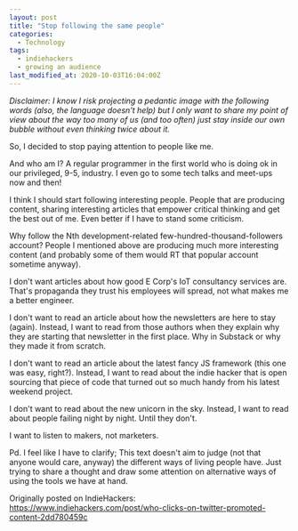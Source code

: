 ```yaml
---
layout: post
title: "Stop following the same people"
categories:
  - Technology
tags:
  - indiehackers
  - growing an audience
last_modified_at: 2020-10-03T16:04:00Z
---
```


_Disclaimer: I know I risk projecting a pedantic image with the following words (also, the language doesn't help) but I only want to share my point of view about the way too many of us (and too often) just stay inside our own bubble without even thinking twice about it._

So, I decided to stop paying attention to people like me.

And who am I? A regular programmer in the first world who is doing ok in our privileged, 9-5, industry. I even go to some tech talks and meet-ups now and then!

I think I should start following interesting people. People that are producing content, sharing interesting articles that empower critical thinking and get the best out of me. Even better if I have to stand some criticism.

Why follow the Nth development-related few-hundred-thousand-followers account? People I mentioned above are producing much more interesting content (and probably some of them would RT that popular account sometime anyway).

I don't want articles about how good E Corp's IoT consultancy services are. That's propaganda they trust his employees will spread, not what makes me a better engineer.

I don't want to read an article about how the newsletters are here to stay (again). Instead, I want to read from those authors when they explain why they are starting that newsletter in the first place. Why in Substack or why they made it from scratch.

I don't want to read an article about the latest fancy JS framework (this one was easy, right?). Instead, I want to read about the indie hacker that is open sourcing that piece of code that turned out so much handy from his latest weekend project.

I don't want to read about the new unicorn in the sky. Instead, I want to read about people failing night by night. Until they don't.

I want to listen to makers, not marketers.

Pd. I feel like I have to clarify; This text doesn't aim to judge (not that anyone would care, anyway) the different ways of living people have. Just trying to share a thought and draw some attention on alternative ways of using the tools we have at hand.

Originally posted on IndieHackers: https://www.indiehackers.com/post/who-clicks-on-twitter-promoted-content-2dd780459c
